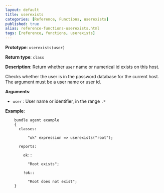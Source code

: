 ```yaml
---
layout: default
title: userexists
categories: [Reference, Functions, userexists]
published: true
alias: reference-functions-userexists.html
tags: [reference, functions, userexists]
---
```


**Prototype**: `userexists(user)`

**Return type**: `class`

**Description**: Return whether `user` name or numerical id exists on this 
host.

Checks whether the user is in the password database for the current host. The
argument must be a user name or user id.

**Arguments**:

* `user` : User name or identifier, in the range `.*`

**Example**:

```cf3
    bundle agent example
    {     
      classes:

          "ok" expression => userexists("root");

      reports:

        ok::

          "Root exists";

        !ok::

          "Root does not exist";
    }
```

